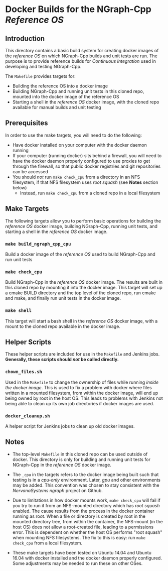 # Docker Builds for the NGraph-Cpp _Reference OS_

## Introduction

This directory contains a basic build system for creating docker images of the _reference OS_ on which NGraph-Cpp builds and unit tests are run.  The purpose is to provide reference builds for _Continuous Integration_ used in developing and testing NGraph-Cpp.

The `Makefile` provides targets for:

* Building the reference OS into a docker image
* Building NGraph-Cpp and running unit tests in this cloned repo, mounted into the docker image of the reference OS
* Starting a shell in the _reference OS_ docker image, with the cloned repo available for manual builds and unit testing

## Prerequisites

In order to use the make targets, you will need to do the following:

* Have docker installed on your computer with the docker daemon running
* If your computer (running docker) sits behind a firewall, you will need to have the docker daemon properly configured to use proxies to get through the firewall, so that public docker registries and git repositories can be accessed
* You should _not_ run `make check_cpu` from a directory in an NFS filesystem, if that NFS filesystem uses _root squash_ (see **Notes** section below)
  - Instead, run `make check_cpu` from a cloned repo in a local filesystem

## Make Targets

The following targets allow you to perform basic operations for building the _reference OS_ docker image, building NGraph-Cpp, running unit tests, and starting a shell in the _reference OS_ docker image.

### `make build_ngraph_cpp_cpu`

Build a docker image of the _reference OS_ used to build NGraph-Cpp and run unit tests

### `make check_cpu`

Build NGraph-Cpp in the _reference OS_ docker image.  The results are built in this cloned repo by mounting it into the docker image.  This target will set up a cmake BUILD directory and the top level of the cloned repo, run cmake and make, and finally run unit tests in the docker image.

### `make shell`

This target will start a bash shell in the _reference OS_ docker image, with a mount to the cloned repo available in the docker image.

## Helper Scripts

These helper scripts are included for use in the `Makefile` and Jenkins jobs.  **Generally, these scripts should _not_ be called directly.**

### `chown_files.sh`

Used in the `Makefile` to change the ownership of files while running _inside the docker image_.  This is used to fix a problem with docker where files written in a mounted filesystem, from within the docker image, will end up being owned by root in the host OS.  This leads to problems with Jenkins not being able to clean up its own job directories if docker images are used.

### `docker_cleanup.sh`

A helper script for Jenkins jobs to clean up old docker images.

## Notes

* The top-level `Makefile` in this cloned repo can be used outside of docker.  This directory is only for building and running unit tests for NGraph-Cpp in the _reference OS_ docker image.

* The `_cpu` in the targets refers to the docker image being built such that testing is in a _cpu-only_ environment.  Later, _gpu_ and other environments may be added.  This convention was chosen to stay consistent with the _NervanaSystems ngraph_ project on Github.

* Due to limitations in how docker mounts work, `make check_cpu` will fail
if you try to run it from an NFS-mounted directory which has _root squash_ enabled.  The cause results from the process in the docker container running as root.  When a file or directory is created by root in the mounted directory tree, from within the container, the NFS-mount (in the host OS) does not allow a root-created file, leading to a permissions error.  This is dependent on whether the host OS performs "root squash" when mounting NFS filesystems.  The fix to this is easy: run `make check_cpu` from a local filesystem.

* These make targets have been tested on Ubuntu 14.04 and Ubuntu 16.04 with docker installed and the docker daemon properly configured.  Some adjustments may be needed to run these on other OSes.
